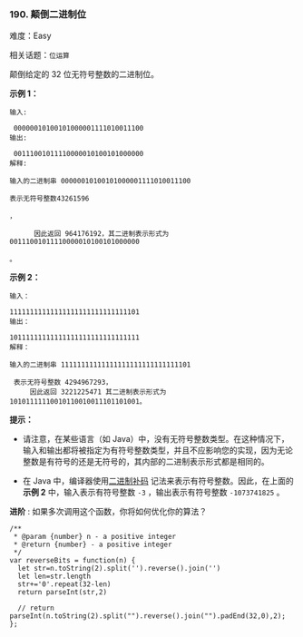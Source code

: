 ### 190. 颠倒二进制位

难度：Easy

相关话题：`位运算`

颠倒给定的 32 位无符号整数的二进制位。







**示例 1：** 



```
输入:

 00000010100101000001111010011100
输出:

 00111001011110000010100101000000
解释:

输入的二进制串 00000010100101000001111010011100

表示无符号整数43261596

，

      因此返回 964176192，其二进制表示形式为 00111001011110000010100101000000

。
```


**示例 2：** 



```
输入：

11111111111111111111111111111101
输出：

10111111111111111111111111111111
解释：

输入的二进制串 11111111111111111111111111111101

 表示无符号整数 4294967293，
     因此返回 3221225471 其二进制表示形式为 10101111110010110010011101101001。
```






**提示：** 




* 请注意，在某些语言（如 Java）中，没有无符号整数类型。在这种情况下，输入和输出都将被指定为有符号整数类型，并且不应影响您的实现，因为无论整数是有符号的还是无符号的，其内部的二进制表示形式都是相同的。

* 在 Java 中，编译器使用[二进制补码](https://baike.baidu.com/item/二进制补码/5295284)
记法来表示有符号整数。因此，在上面的**示例 2** 中，输入表示有符号整数  `-3` ，输出表示有符号整数  `-1073741825` 。









**进阶** :
如果多次调用这个函数，你将如何优化你的算法？


```
/**
 * @param {number} n - a positive integer
 * @return {number} - a positive integer
 */
var reverseBits = function(n) {
  let str=n.toString(2).split('').reverse().join('')
  let len=str.length
  str+='0'.repeat(32-len)
  return parseInt(str,2)
  
  // return parseInt(n.toString(2).split("").reverse().join("").padEnd(32,0),2);    
};
```

